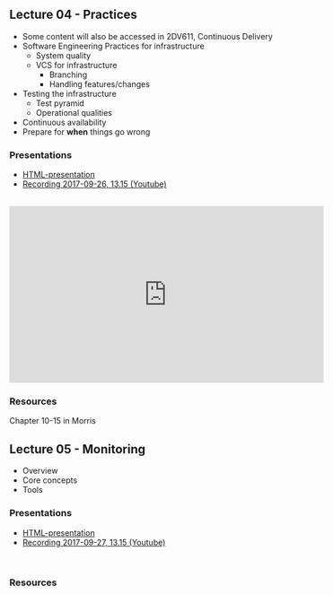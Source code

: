 ## Lecture 04 - Practices
* Some content will also be accessed in 2DV611, Continuous Delivery
* Software Engineering Practices for infrastructure
  * System quality
  * VCS for infrastructure
    * Branching
    * Handling features/changes
* Testing the infrastructure
  * Test pyramid
  * Operational qualities
* Continuous availability
* Prepare for **when** things go wrong

### Presentations
- [HTML-presentation](https://cdn.rawgit.com/2dv514/syllabus/master/lectures/04_practices/index.html#/)
- [Recording 2017-09-26, 13.15 (Youtube)](https://youtu.be/oO_8XGmvT3E?t=15m04s&list=PLSWJPPj5sKmpZej7KLd0yJcOMXP0ZVUtP)

<br />
<iframe width="560" height="315" src="https://www.youtube.com/embed/oO_8XGmvT3E?t=15m04s&list=PLSWJPPj5sKmpZej7KLd0yJcOMXP0ZVUtP" frameborder="0" allowfullscreen></iframe>


### Resources
Chapter 10-15 in Morris

## Lecture 05 - Monitoring
* Overview
* Core concepts
* Tools

### Presentations
- [HTML-presentation](https://cdn.rawgit.com/2dv514/syllabus/master/lectures/05_monitoring/index.html#/)
- [Recording 2017-09-27, 13.15 (Youtube)](#)
<br />

### Resources
